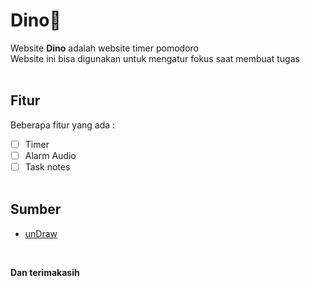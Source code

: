 # Dino:sauropod:
Website **Dino** adalah website timer pomodoro  
Website ini bisa digunakan untuk mengatur fokus saat membuat tugas<br><br>
## Fitur
Beberapa fitur yang ada :
- [ ] Timer
- [ ] Alarm Audio
- [ ] Task notes
<br><br>
## Sumber
- [unDraw](https://undraw.co)  

<br>

**Dan terimakasih**
